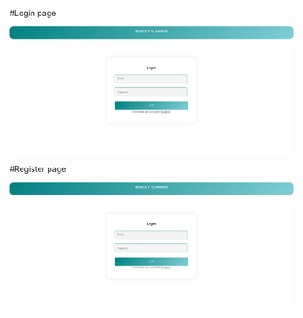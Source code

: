 #Login page

![login-page](src/assets/Images/login-page.png)

#Register page

![login-page](src/assets/Images/login-page.png)
